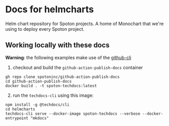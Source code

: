 # Docs for helmcharts

Helm chart repository for Spoton projects. A home of Monochart that we're using to deploy every Spoton project.


## Working locally with these docs
**Warning**: the following examples make use of the [github-cli](https://cli.github.com/)

1. checkout and build the `github-action-publish-docs` container
```
gh repo clone spotoninc/github-action-publish-docs
cd github-action-publish-docs
docker build . -t spoton-techdocs:latest
```

2. run the `techdocs-cli` using this image:

```
npm install -g @techdocs/cli
cd helmcharts
techdocs-cli serve --docker-image spoton-techdocs --verbose --docker-entrypoint "mkdocs"
```

